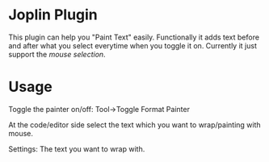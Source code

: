# Joplin Plugin

This plugin can help you "Paint Text" easily. Functionally it adds text before and after what you select everytime when you toggle it on.
Currently it just support the *mouse selection*.

# Usage

Toggle the painter on/off: Tool->Toggle Format Painter

At the code/editor side select the text which you want to wrap/painting with mouse.

Settings: The text you want to wrap with. 